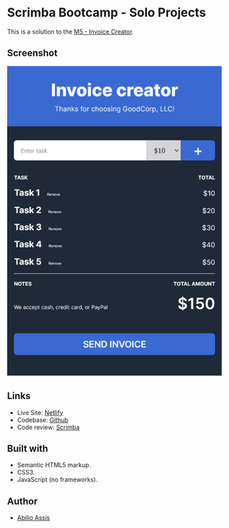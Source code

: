 # Scrimba Bootcamp - Solo Projects

This is a solution to the [M5 - Invoice Creator](https://scrimba.com/scrim/coffa4aeba9a29f65b0d45dd0).

## Screenshot

![](img/screenshot.png)

## Links

- Live Site: [Netlify](https://cerulean-nougat-1ebcfd.netlify.app)
- Codebase: [Github](https://github.com/abilioassis/invoice-creator)
- Code review: [Scrimba]()

## Built with

- Semantic HTML5 markup.
- CSS3.
- JavaScript (no frameworks).

## Author

- [Abilio Assis](https://www.linkedin.com/in/abilio-assis/)
